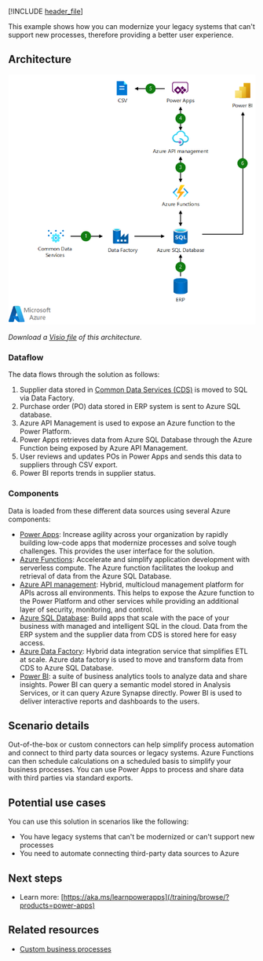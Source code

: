 [!INCLUDE [header_file](../../../includes/sol-idea-header.md)]

This example shows how you can modernize your legacy systems that can't support new processes, therefore providing a better user experience.

## Architecture

![Architecture shows data from CDS to SQL via Data Factory and from ERP to SQL. Power Apps gets data, sends via CSV, Power BI shows trends.](../media/lob.png)

*Download a [Visio file](https://arch-center.azureedge.net/lob.vsdx) of this architecture.*

### Dataflow

The data flows through the solution as follows:

1. Supplier data stored in [Common Data Services (CDS)](https://learn.microsoft.com/en-us/business-applications-release-notes/april18/common-data-service-apps/) is moved to SQL via Data Factory.
1. Purchase order (PO) data stored in ERP system is sent to Azure SQL database.
1. Azure API Management is used to expose an Azure function to the Power Platform.
1. Power Apps retrieves data from Azure SQL Database through the Azure Function being exposed by Azure API Management.
1. User reviews and updates POs in Power Apps and sends this data to suppliers through CSV export.
1. Power BI reports trends in supplier status.

### Components

Data is loaded from these different data sources using several Azure components:

- [Power Apps](https://powerapps.microsoft.com): Increase agility across your organization by rapidly building low-code apps that modernize processes and solve tough challenges.  This provides the user interface for the solution.
- [Azure Functions](https://azure.microsoft.com/services/functions): Accelerate and simplify application development with serverless compute.  The Azure function facilitates the lookup and retrieval of data from the Azure SQL Database. 
- [Azure API management](https://azure.microsoft.com/services/api-management): Hybrid, multicloud management platform for APIs across all environments.  This helps to expose the Azure function to the Power Platform and other services while providing an additional layer of security, monitoring, and control.
- [Azure SQL Database](https://azure.microsoft.com/services/sql-database): Build apps that scale with the pace of your business with managed and intelligent SQL in the cloud.  Data from the ERP system and the supplier data from CDS is stored here for easy access.
- [Azure Data Factory](https://azure.microsoft.com/services/data-factory): Hybrid data integration service that simplifies ETL at scale.  Azure data factory is used to move and transform data from CDS to Azure SQL Database.
- [Power BI](/power-bi): a suite of business analytics tools to analyze data and share insights. Power BI can query a semantic model stored in Analysis Services, or it can query Azure Synapse directly.  Power BI is used to deliver interactive reports and dashboards to the users.

## Scenario details

Out-of-the-box or custom connectors can help simplify process automation and connect to third party data sources or legacy systems. Azure Functions can then schedule calculations on a scheduled basis to simplify your business processes. You can use Power Apps to process and share data with third parties via standard exports.

## Potential use cases

You can use this solution in scenarios like the following:

- You have legacy systems that can't be modernized or can't support new processes
- You need to automate connecting third-party data sources to Azure

## Next steps

- Learn more: [https://aka.ms/learnpowerapps](/training/browse/?products=power-apps)

## Related resources

- [Custom business processes](../../solution-ideas/articles/custom-business-processes.yml)
